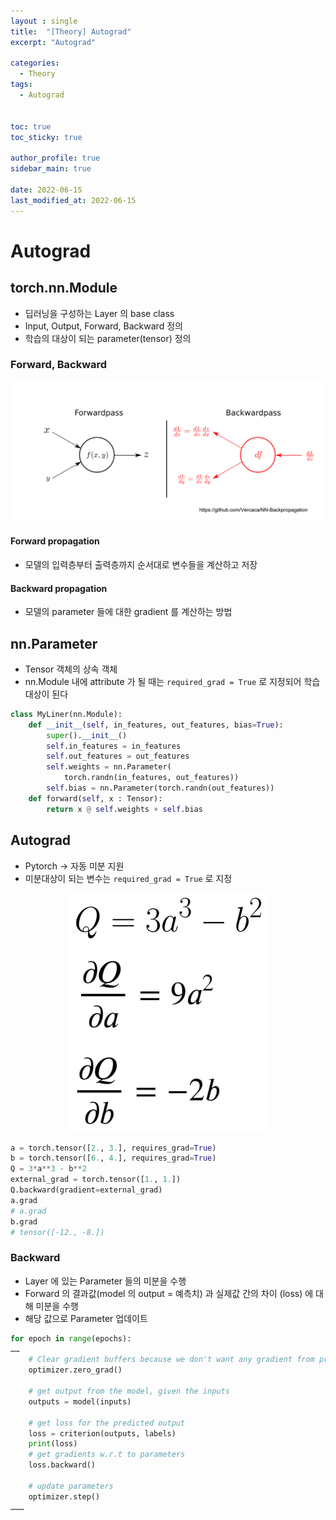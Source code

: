 ```yaml
---
layout : single
title:  "[Theory] Autograd"
excerpt: "Autograd"

categories:
  - Theory
tags:
  - Autograd


toc: true
toc_sticky: true

author_profile: true
sidebar_main: true

date: 2022-06-15
last_modified_at: 2022-06-15
---
```


# Autograd

## torch.nn.Module

- 딥러닝을 구성하는 Layer 의 base class
- Input, Output, Forward, Backward 정의
- 학습의 대상이 되는 parameter(tensor) 정의 

### Forward, Backward 

<p align="center"><img src="/assets/images/Theory/autograd/figure_1.png"></p>

#### Forward propagation

- 모델의 입력층부터 출력층까지 순서대로 변수들을 계산하고 저장

#### Backward propagation

- 모델의 parameter 들에 대한 gradient 를 계산하는 방법



 ## nn.Parameter

- Tensor 객체의 상속 객체
- nn.Module 내에 attribute 가 될 때는 `required_grad = True` 로 지정되어 학습 대상이 된다

```python
class MyLiner(nn.Module):
	def __init__(self, in_features, out_features, bias=True):
        super().__init__()
        self.in_features = in_features
        self.out_features = out_features
        self.weights = nn.Parameter(
        	torch.randn(in_features, out_features))
        self.bias = nn.Parameter(torch.randn(out_features))
	def forward(self, x : Tensor):
		return x @ self.weights + self.bias
```



## Autograd

- Pytorch -> 자동 미분 지원
- 미분대상이 되는 변수는  `required_grad = True` 로 지정

<p align="center"><img src="/assets/images/Theory/autograd/figure_2.png"></p>

```Python
a = torch.tensor([2., 3.], requires_grad=True)
b = torch.tensor([6., 4.], requires_grad=True)
Q = 3*a**3 - b**2
external_grad = torch.tensor([1., 1.])
Q.backward(gradient=external_grad)
a.grad
# a.grad
b.grad
# tensor([-12., -8.])
```



### Backward

- Layer 에 있는 Parameter 들의 미분을 수행
- Forward 의 결과값(model 의 output = 예측치) 과 실제값 간의 차이 (loss) 에 대해 미분을 수행
- 해당 값으로 Parameter 업데이트

```python
for epoch in range(epochs):
……
    # Clear gradient buffers because we don't want any gradient from previous epoch to carry forward
    optimizer.zero_grad()
    
    # get output from the model, given the inputs
    outputs = model(inputs)
    
    # get loss for the predicted output
    loss = criterion(outputs, labels)
    print(loss)
    # get gradients w.r.t to parameters
    loss.backward()
    
    # update parameters
    optimizer.step()
………
```

